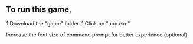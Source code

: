 ## To run this game,
  1.Download the "game" folder.
  1.Click on "app.exe"
                   
Increase the font size of command prompt for better experience.(optional)
